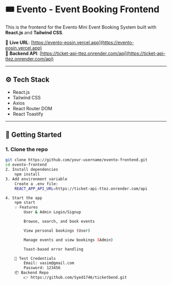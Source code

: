 # 🎟️ Evento - Event Booking Frontend

This is the frontend for the Evento Mini Event Booking System built with **React.js** and **Tailwind CSS**.

🔗 **Live URL**: [https://evento-eosin.vercel.app](https://evento-eosin.vercel.app)  
🔗 **Backend API**: [https://ticket-api-ttez.onrender.com/api](https://ticket-api-ttez.onrender.com/api)

---

## ⚙️ Tech Stack

- React.js
- Tailwind CSS
- Axios
- React Router DOM
- React Toastify

---

## 🚀 Getting Started

### 1. Clone the repo

```bash
git clone https://github.com/your-username/evento-frontend.git
cd evento-frontend
2. Install dependencies
    npm install
3. Add environment variable
    Create a .env file:
    REACT_APP_API_URL=https://ticket-api-ttez.onrender.com/api

4. Start the app
    npm start
    💡 Features
        User & Admin Login/Signup

        Browse, search, and book events

        View personal bookings (User)

        Manage events and view bookings (Admin)

        Toast-based error handling

    🧪 Test Credentials
        Email: vasim@gmail.com
        Password: 123456
    📦 Backend Repo
        👉 https://github.com/Syed1746/ticketbend.git
```
